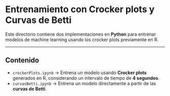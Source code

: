 # Entrenamiento con Crocker plots y Curvas de Betti

Este directorio contiene dos implementaciones en **Python** para entrenar modelos de machine learning usando los crocker plots previamente en R.

---

## Contenido

- `crockerPlots.ipynb` → Entrena un modelo usando **Crocker plots** generados en R, considerando un intervalo de tiempo de **4 segundos**. 
- `curvasBetti.ipynb` → Entrena un modelo directamente a partir de las **curvas de Betti**. 

